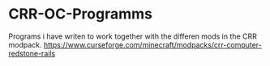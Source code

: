 # CRR-OC-Programms

Programs i have writen to work together with the differen mods in the CRR modpack.
https://www.curseforge.com/minecraft/modpacks/crr-computer-redstone-rails
